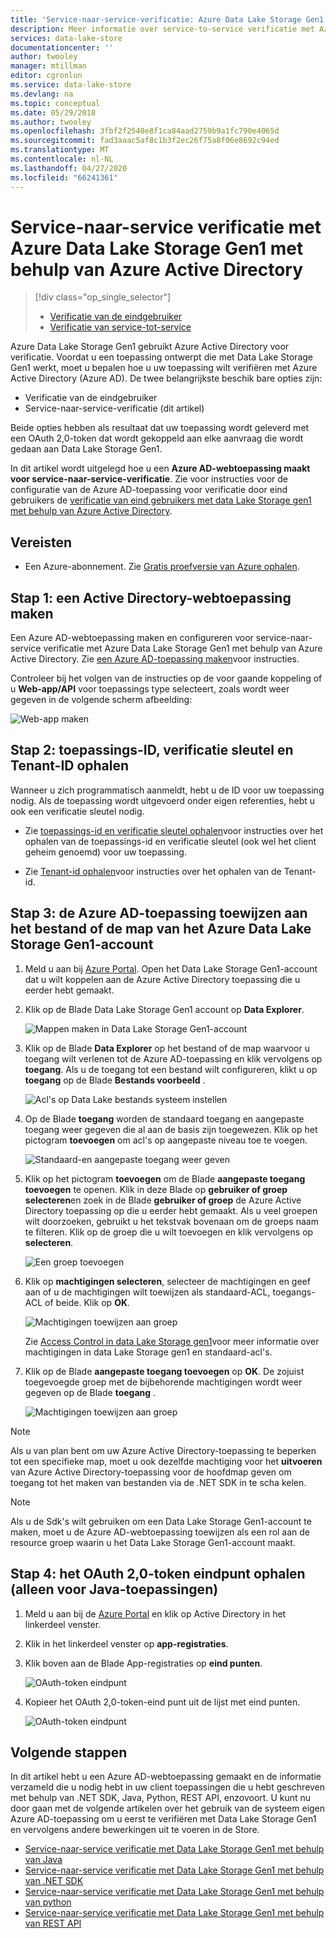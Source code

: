 ```yaml
---
title: 'Service-naar-service-verificatie: Azure Data Lake Storage Gen1 met Azure Active Directory | Microsoft Docs'
description: Meer informatie over service-to-service verificatie met Azure Data Lake Storage Gen1 met behulp van Azure Active Directory
services: data-lake-store
documentationcenter: ''
author: twooley
manager: mtillman
editor: cgronlun
ms.service: data-lake-store
ms.devlang: na
ms.topic: conceptual
ms.date: 05/29/2018
ms.author: twooley
ms.openlocfilehash: 3fbf2f2540e8f1ca84aad2759b9a1fc790e4065d
ms.sourcegitcommit: fad3aaac5af8c1b3f2ec26f75a8f06e8692c94ed
ms.translationtype: MT
ms.contentlocale: nl-NL
ms.lasthandoff: 04/27/2020
ms.locfileid: "66241361"
---
```

# <a name="service-to-service-authentication-with-azure-data-lake-storage-gen1-using-azure-active-directory"></a>Service-naar-service verificatie met Azure Data Lake Storage Gen1 met behulp van Azure Active Directory
> [!div class="op_single_selector"]
> * [Verificatie van de eindgebruiker](data-lake-store-end-user-authenticate-using-active-directory.md)
> * [Verificatie van service-tot-service](data-lake-store-service-to-service-authenticate-using-active-directory.md)
> 
>  

Azure Data Lake Storage Gen1 gebruikt Azure Active Directory voor verificatie. Voordat u een toepassing ontwerpt die met Data Lake Storage Gen1 werkt, moet u bepalen hoe u uw toepassing wilt verifiëren met Azure Active Directory (Azure AD). De twee belangrijkste beschik bare opties zijn:

* Verificatie van de eindgebruiker 
* Service-naar-service-verificatie (dit artikel) 

Beide opties hebben als resultaat dat uw toepassing wordt geleverd met een OAuth 2,0-token dat wordt gekoppeld aan elke aanvraag die wordt gedaan aan Data Lake Storage Gen1.

In dit artikel wordt uitgelegd hoe u een **Azure AD-webtoepassing maakt voor service-naar-service-verificatie**. Zie voor instructies voor de configuratie van de Azure AD-toepassing voor verificatie door eind gebruikers de [verificatie van eind gebruikers met data Lake Storage gen1 met behulp van Azure Active Directory](data-lake-store-end-user-authenticate-using-active-directory.md).

## <a name="prerequisites"></a>Vereisten
* Een Azure-abonnement. Zie [Gratis proefversie van Azure ophalen](https://azure.microsoft.com/pricing/free-trial/).

## <a name="step-1-create-an-active-directory-web-application"></a>Stap 1: een Active Directory-webtoepassing maken

Een Azure AD-webtoepassing maken en configureren voor service-naar-service verificatie met Azure Data Lake Storage Gen1 met behulp van Azure Active Directory. Zie [een Azure AD-toepassing maken](../active-directory/develop/howto-create-service-principal-portal.md)voor instructies.

Controleer bij het volgen van de instructies op de voor gaande koppeling of u **Web-app/API** voor toepassings type selecteert, zoals wordt weer gegeven in de volgende scherm afbeelding:

![Web-app maken](./media/data-lake-store-authenticate-using-active-directory/azure-active-directory-create-web-app.png "Een web-app maken")

## <a name="step-2-get-application-id-authentication-key-and-tenant-id"></a>Stap 2: toepassings-ID, verificatie sleutel en Tenant-ID ophalen
Wanneer u zich programmatisch aanmeldt, hebt u de ID voor uw toepassing nodig. Als de toepassing wordt uitgevoerd onder eigen referenties, hebt u ook een verificatie sleutel nodig.

* Zie [toepassings-id en verificatie sleutel ophalen](../active-directory/develop/howto-create-service-principal-portal.md#get-values-for-signing-in)voor instructies over het ophalen van de toepassings-id en verificatie sleutel (ook wel het client geheim genoemd) voor uw toepassing.

* Zie [Tenant-id ophalen](../active-directory/develop/howto-create-service-principal-portal.md#get-values-for-signing-in)voor instructies over het ophalen van de Tenant-id.

## <a name="step-3-assign-the-azure-ad-application-to-the-azure-data-lake-storage-gen1-account-file-or-folder"></a>Stap 3: de Azure AD-toepassing toewijzen aan het bestand of de map van het Azure Data Lake Storage Gen1-account


1. Meld u aan bij [Azure Portal](https://portal.azure.com). Open het Data Lake Storage Gen1-account dat u wilt koppelen aan de Azure Active Directory toepassing die u eerder hebt gemaakt.
2. Klik op de Blade Data Lake Storage Gen1 account op **Data Explorer**.
   
    ![Mappen maken in Data Lake Storage Gen1-account](./media/data-lake-store-authenticate-using-active-directory/adl.start.data.explorer.png "Mappen maken in Data Lake-account")
3. Klik op de Blade **Data Explorer** op het bestand of de map waarvoor u toegang wilt verlenen tot de Azure AD-toepassing en klik vervolgens op **toegang**. Als u de toegang tot een bestand wilt configureren, klikt u op **toegang** op de Blade **Bestands voorbeeld** .
   
    ![Acl's op Data Lake bestands systeem instellen](./media/data-lake-store-authenticate-using-active-directory/adl.acl.1.png "Acl's op Data Lake bestands systeem instellen")
4. Op de Blade **toegang** worden de standaard toegang en aangepaste toegang weer gegeven die al aan de basis zijn toegewezen. Klik op het pictogram **toevoegen** om acl's op aangepaste niveau toe te voegen.
   
    ![Standaard-en aangepaste toegang weer geven](./media/data-lake-store-authenticate-using-active-directory/adl.acl.2.png "Standaard-en aangepaste toegang weer geven")
5. Klik op het pictogram **toevoegen** om de Blade **aangepaste toegang toevoegen** te openen. Klik in deze Blade op **gebruiker of groep selecteren**en zoek in de Blade **gebruiker of groep** de Azure Active Directory toepassing op die u eerder hebt gemaakt. Als u veel groepen wilt doorzoeken, gebruikt u het tekstvak bovenaan om de groeps naam te filteren. Klik op de groep die u wilt toevoegen en klik vervolgens op **selecteren**.
   
    ![Een groep toevoegen](./media/data-lake-store-authenticate-using-active-directory/adl.acl.3.png "Een groep toevoegen")
6. Klik op **machtigingen selecteren**, selecteer de machtigingen en geef aan of u de machtigingen wilt toewijzen als standaard-ACL, toegangs-ACL of beide. Klik op **OK**.
   
    ![Machtigingen toewijzen aan groep](./media/data-lake-store-authenticate-using-active-directory/adl.acl.4.png "Machtigingen toewijzen aan groep")
   
    Zie [Access Control in data Lake Storage gen1](data-lake-store-access-control.md)voor meer informatie over machtigingen in data Lake Storage gen1 en standaard-acl's.
7. Klik op de Blade **aangepaste toegang toevoegen** op **OK**. De zojuist toegevoegde groep met de bijbehorende machtigingen wordt weer gegeven op de Blade **toegang** .
   
    ![Machtigingen toewijzen aan groep](./media/data-lake-store-authenticate-using-active-directory/adl.acl.5.png "Machtigingen toewijzen aan groep")

> [!NOTE]
> Als u van plan bent om uw Azure Active Directory-toepassing te beperken tot een specifieke map, moet u ook dezelfde machtiging voor het **uitvoeren** van Azure Active Directory-toepassing voor de hoofdmap geven om toegang tot het maken van bestanden via de .NET SDK in te scha kelen.

> [!NOTE]
> Als u de Sdk's wilt gebruiken om een Data Lake Storage Gen1-account te maken, moet u de Azure AD-webtoepassing toewijzen als een rol aan de resource groep waarin u het Data Lake Storage Gen1-account maakt.
> 
>

## <a name="step-4-get-the-oauth-20-token-endpoint-only-for-java-based-applications"></a>Stap 4: het OAuth 2,0-token eindpunt ophalen (alleen voor Java-toepassingen)

1. Meld u aan bij de [Azure Portal](https://portal.azure.com) en klik op Active Directory in het linkerdeel venster.

2. Klik in het linkerdeel venster op **app-registraties**.

3. Klik boven aan de Blade App-registraties op **eind punten**.

    ![OAuth-token eindpunt](./media/data-lake-store-authenticate-using-active-directory/oauth-token-endpoint.png "OAuth-token eindpunt")

4. Kopieer het OAuth 2,0-token-eind punt uit de lijst met eind punten.

    ![OAuth-token eindpunt](./media/data-lake-store-authenticate-using-active-directory/oauth-token-endpoint-1.png "OAuth-token eindpunt")   

## <a name="next-steps"></a>Volgende stappen
In dit artikel hebt u een Azure AD-webtoepassing gemaakt en de informatie verzameld die u nodig hebt in uw client toepassingen die u hebt geschreven met behulp van .NET SDK, Java, Python, REST API, enzovoort. U kunt nu door gaan met de volgende artikelen over het gebruik van de systeem eigen Azure AD-toepassing om u eerst te verifiëren met Data Lake Storage Gen1 en vervolgens andere bewerkingen uit te voeren in de Store.

* [Service-naar-service verificatie met Data Lake Storage Gen1 met behulp van Java](data-lake-store-service-to-service-authenticate-java.md)
* [Service-naar-service verificatie met Data Lake Storage Gen1 met behulp van .NET SDK](data-lake-store-service-to-service-authenticate-net-sdk.md)
* [Service-naar-service verificatie met Data Lake Storage Gen1 met behulp van python](data-lake-store-service-to-service-authenticate-python.md)
* [Service-naar-service verificatie met Data Lake Storage Gen1 met behulp van REST API](data-lake-store-service-to-service-authenticate-rest-api.md)


